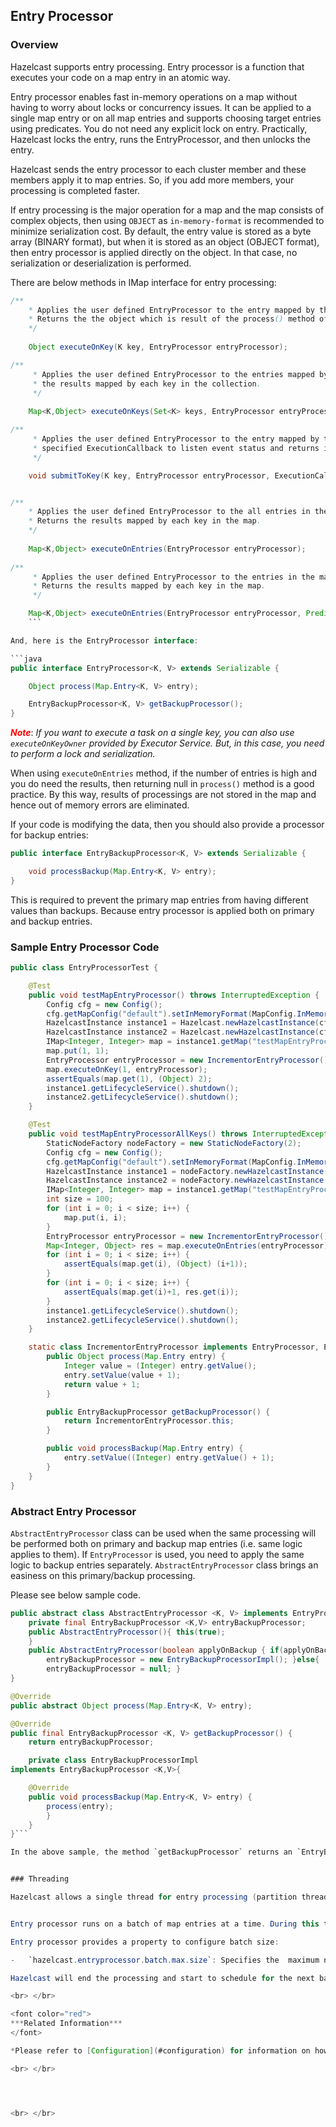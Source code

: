 


## Entry Processor

### Overview

Hazelcast supports entry processing. Entry processor is a function that executes your code on a map entry in an atomic way. 

Entry processor enables fast in-memory operations on a map without having to worry about locks or concurrency issues. It can be applied to a single map entry or on all map entries and supports choosing target entries using predicates. You do not need any explicit lock on entry. Practically, Hazelcast locks the entry, runs the EntryProcessor, and then unlocks the entry.

Hazelcast sends the entry processor to each cluster member and these members apply it to map entries. So, if you add more members, your processing is completed faster.

If entry processing is the major operation for a map and the map consists of complex objects, then using `OBJECT` as `in-memory-format` is recommended to minimize serialization cost. By default, the entry value is stored as a byte array (BINARY format), but when it is stored as an object (OBJECT format), then entry processor is applied directly on the object. In that case, no serialization or deserialization is performed.

There are below methods in IMap interface for entry processing:

```java
/**
 	* Applies the user defined EntryProcessor to the entry mapped by the key.
 	* Returns the the object which is result of the process() method of EntryProcessor.
 	*/
 	
	Object executeOnKey(K key, EntryProcessor entryProcessor);

/**
     * Applies the user defined EntryProcessor to the entries mapped by the collection of keys.
     * the results mapped by each key in the collection.
     */
    
    Map<K,Object> executeOnKeys(Set<K> keys, EntryProcessor entryProcessor);

/**
     * Applies the user defined EntryProcessor to the entry mapped by the key with
     * specified ExecutionCallback to listen event status and returns immediately.
     */

    void submitToKey(K key, EntryProcessor entryProcessor, ExecutionCallback callback);


/**
 	* Applies the user defined EntryProcessor to the all entries in the map.
 	* Returns the results mapped by each key in the map.
 	*/
 	
	Map<K,Object> executeOnEntries(EntryProcessor entryProcessor);
	 
/**
     * Applies the user defined EntryProcessor to the entries in the map which satisfies provided predicate.
     * Returns the results mapped by each key in the map.
     */

    Map<K,Object> executeOnEntries(EntryProcessor entryProcessor, Predicate predicate);
	```

And, here is the EntryProcessor interface:

```java
public interface EntryProcessor<K, V> extends Serializable {

    Object process(Map.Entry<K, V> entry);

    EntryBackupProcessor<K, V> getBackupProcessor();
}
```

<font color="red">***Note***</font>: *If you want to execute a task on a single key, you can also use `executeOnKeyOwner` provided by Executor Service. But, in this case, you need to perform a lock and serialization.*

When using `executeOnEntries` method, if the number of entries is high and you do need the results, then returning null in `process()` method is a good practice. By this way, results of processings are not stored in the map and hence out of memory errors are eliminated.


If your code is modifying the data, then you should also provide a processor for backup entries:

```java
public interface EntryBackupProcessor<K, V> extends Serializable {

    void processBackup(Map.Entry<K, V> entry);
}
```

This is required to prevent the primary map entries from having different values than backups. Because entry processor is applied both on primary and backup entries.



### Sample Entry Processor Code

```java
public class EntryProcessorTest {

    @Test
    public void testMapEntryProcessor() throws InterruptedException {
        Config cfg = new Config();
        cfg.getMapConfig("default").setInMemoryFormat(MapConfig.InMemoryFormat.OBJECT);
        HazelcastInstance instance1 = Hazelcast.newHazelcastInstance(cfg);
        HazelcastInstance instance2 = Hazelcast.newHazelcastInstance(cfg);
        IMap<Integer, Integer> map = instance1.getMap("testMapEntryProcessor");
        map.put(1, 1);
        EntryProcessor entryProcessor = new IncrementorEntryProcessor();
        map.executeOnKey(1, entryProcessor);
        assertEquals(map.get(1), (Object) 2);
        instance1.getLifecycleService().shutdown();
        instance2.getLifecycleService().shutdown();
    }

    @Test
    public void testMapEntryProcessorAllKeys() throws InterruptedException {
        StaticNodeFactory nodeFactory = new StaticNodeFactory(2);
        Config cfg = new Config();
        cfg.getMapConfig("default").setInMemoryFormat(MapConfig.InMemoryFormat.OBJECT);
        HazelcastInstance instance1 = nodeFactory.newHazelcastInstance(cfg);
        HazelcastInstance instance2 = nodeFactory.newHazelcastInstance(cfg);
        IMap<Integer, Integer> map = instance1.getMap("testMapEntryProcessorAllKeys");
        int size = 100;
        for (int i = 0; i < size; i++) {
            map.put(i, i);
        }
        EntryProcessor entryProcessor = new IncrementorEntryProcessor();
        Map<Integer, Object> res = map.executeOnEntries(entryProcessor);
        for (int i = 0; i < size; i++) {
            assertEquals(map.get(i), (Object) (i+1));
        }
        for (int i = 0; i < size; i++) {
            assertEquals(map.get(i)+1, res.get(i));
        }
        instance1.getLifecycleService().shutdown();
        instance2.getLifecycleService().shutdown();
    }

    static class IncrementorEntryProcessor implements EntryProcessor, EntryBackupProcessor, Serializable {
        public Object process(Map.Entry entry) {
            Integer value = (Integer) entry.getValue();
            entry.setValue(value + 1);
            return value + 1;
        }

        public EntryBackupProcessor getBackupProcessor() {
            return IncrementorEntryProcessor.this;
        }

        public void processBackup(Map.Entry entry) {
            entry.setValue((Integer) entry.getValue() + 1);
        }
    }
}
```

### Abstract Entry Processor

`AbstractEntryProcessor` class can be used when the same processing will be performed both on primary and backup map entries (i.e. same logic applies to them). If `EntryProcessor` is used, you need to apply the same logic to backup entries separately. `AbstractEntryProcessor` class brings an easiness on this primary/backup processing.

Please see below sample code.

```java
public abstract class AbstractEntryProcessor <K, V> implements EntryProcessor <K, V> {	private final EntryBackupProcessor <K,V> entryBackupProcessor;	public AbstractEntryProcessor(){ this(true);	}	public AbstractEntryProcessor(boolean applyOnBackup { if(applyOnBackup){		entryBackupProcessor = new EntryBackupProcessorImpl(); }else{		entryBackupProcessor = null; }} 
@Overridepublic abstract Object process(Map.Entry<K, V> entry);@Overridepublic final EntryBackupProcessor <K, V> getBackupProcessor() {	return entryBackupProcessor; 
	private class EntryBackupProcessorImplimplements EntryBackupProcessor <K,V>{	@Override	public void processBackup(Map.Entry<K, V> entry) {		process(entry); 
		}	}	}```

In the above sample, the method `getBackupProcessor` returns an `EntryBackupProcessor` instance. This means, the same processing will be applied to both primary and backup entries. If you want to apply the processing only on the primary entries, then `getBackupProcessor` method should return null. 


### Threading

Hazelcast allows a single thread for entry processing (partition thread). Meaning, no other operations can be performed on a map entry while entry processor is running on it. And, no operations can be performed on a partition different than the current one occupied by the partition thread. Yet, entry processor can call operations on the current partition (for example it can retrieve information from another map needed for processing).


Entry processor runs on a batch of map entries at a time. During this time the partition thread is kept by it. After the batch is processed, it releases the thread and reschedules itself for the next batch. Other map operations run between each batch processing.

Entry processor provides a property to configure batch size:

-	`hazelcast.entryprocessor.batch.max.size`: Specifies the  maximum number of map entries to be executed in a single batch. Its default value is 10.000.

Hazelcast will end the processing and start to schedule for the next batch once this maximum size is reached.

<br> </br>

<font color="red">
***Related Information***
</font>

*Please refer to [Configuration](#configuration) for information on how to set configuration properties.*

<br> </br>




<br> </br>
